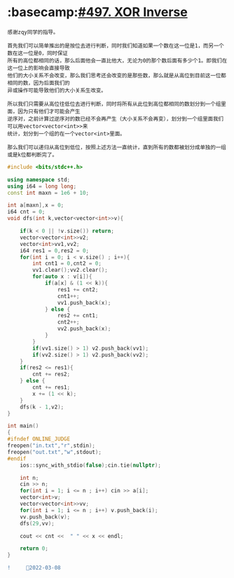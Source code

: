 #  :basecamp:[#497. XOR Inverse](http://oj.daimayuan.top/problem/497)

    感谢zqy同学的指导。
    
    首先我们可以简单推出的是按位去进行判断，同时我们知道如果一个数在这一位是1，而另一个数在这一位是0，同时保证
    所有的高位都相同的话，那么后面他会一直比他大，无论为0的那个数后面有多少个1。即我们在这一位上的影响会直接导致
    他们的大小关系不会改变，那么我们思考还会改变的是那些数，那么就是从高位到目前这一位都相同的数，因为后面我们的
    异或操作可能导致他们的大小关系生改变。
    
    所以我们只需要从高位往低位去进行判断，同时将所有从此位到高位都相同的数划分到一个组里面，因为只有他们才可能会产生
    逆序对，之前计算过逆序对的数已经不会再产生（大小关系不会再变），划分到一个组里面我们可以用vector<vector<int>>来
    统计，划分到一个组的在一个vector<int>里面。
    
    那么我们可以递归从高位到低位，按照上述方法一直统计，直到所有的数都被划分成单独的一组或是k位都判断完了。
    
```C++
#include <bits/stdc++.h>

using namespace std;
using i64 = long long;
const int maxn = 1e6 + 10;

int a[maxn],x = 0;
i64 cnt = 0;
void dfs(int k,vector<vector<int>>v){

    if(k < 0 || !v.size()) return;
    vector<vector<int>>v2;
    vector<int>vv1,vv2;
    i64 res1 = 0,res2 = 0;
    for(int i = 0; i < v.size() ; i++){
        int cnt1 = 0,cnt2 = 0;
        vv1.clear();vv2.clear();
        for(auto x : v[i]){
            if(a[x] & (1 << k)){
                res1 += cnt2;
                cnt1++;
                vv1.push_back(x);
            } else {
                res2 += cnt1;
                cnt2++;
                vv2.push_back(x);
            }
        }
        if(vv1.size() > 1) v2.push_back(vv1);
        if(vv2.size() > 1) v2.push_back(vv2);
    }
    if(res2 <= res1){
        cnt += res2;
    } else {
        cnt += res1;
        x += (1 << k);
    }
    dfs(k - 1,v2);
}

int main()
{
#ifndef ONLINE_JUDGE
freopen("in.txt","r",stdin);
freopen("out.txt","w",stdout);
#endif
    ios::sync_with_stdio(false);cin.tie(nullptr);

    int n;
    cin >> n;
    for(int i = 1; i <= n ; i++) cin >> a[i];
    vector<int>v;
    vector<vector<int>>vv;
    for(int i = 1; i <= n ; i++) v.push_back(i);
    vv.push_back(v);
    dfs(29,vv);

    cout << cnt <<  " " << x << endl;

    return 0;
}   
```
```diff
!     🎱2022-03-08
```
